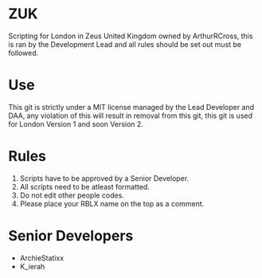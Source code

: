 # ZUK
Scripting for London in Zeus United Kingdom owned by ArthurRCross, this is ran by the Development Lead and all rules should be set out must be followed.

# Use
This git is strictly under a MIT license managed by the Lead Developer and DAA, any violation of this will result in removal from this git, this git is used for London Version 1 and soon Version 2.


# Rules
1. Scripts have to be approved by a Senior Developer.
2. All scripts need to be atleast formatted.
3. Do not edit other people codes.
4. Please place your RBLX name on the top as a comment.


# Senior Developers
- ArchieStatixx
- K_ierah
